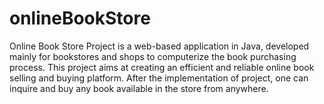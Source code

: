 # onlineBookStore
Online Book Store Project is a web-based application in Java, developed mainly for bookstores and shops to computerize the book purchasing process. This project aims at creating an efficient and reliable online book selling and buying platform. After the implementation of project, one can inquire and buy any book available in the store from anywhere.
